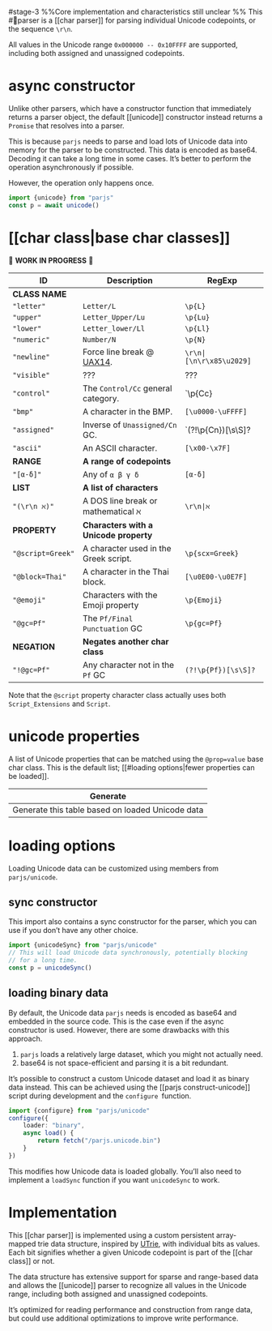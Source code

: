 #stage-3 %%Core implementation and characteristics still unclear %%
This #🧩parser is a [[char parser]] for parsing individual Unicode codepoints, or the sequence `\r\n`.

All values in the Unicode range `0x000000 -- 0x10FFFF` are supported, including both assigned and unassigned codepoints.
# async constructor
Unlike other parsers, which have a constructor function that immediately returns a parser object, the default [[unicode]] constructor instead returns a `Promise` that resolves into a parser.

This is because `parjs` needs to parse and load lots of Unicode data into memory for the parser to be constructed. This data is encoded as base64. Decoding it can take a long time in some cases. It’s better to perform the operation asynchronously if possible.

However, the operation only happens once.

```ts title:unicode.construction.ts
import {unicode} from "parjs"
const p = await unicode()
```

# [[char class|base char classes]]
🚧 **WORK IN PROGRESS** 🚧

| ID                | Description                                                               | RegExp                   |
| ----------------- | ------------------------------------------------------------------------- | ------------------------ |
| **CLASS NAME**    |                                                                           |                          |
| `"letter"`        | `Letter/L`                                                                | `\p{L}`                  |
| `"upper"`         | `Letter_Upper/Lu`                                                         | `\p{Lu}`                 |
| `"lower"`         | `Letter_lower/Ll`                                                         | `\p{Ll}`                 |
| `"numeric"`       | `Number/N`                                                                | `\p{N}`                  |
| `"newline"`       | Force line break @ [UAX14](https://www.unicode.org/reports/tr14/#Table1). | `\r\n\|[\n\r\x85\u2029]` |
| `"visible"`       | ???                                                                       | ???                      |
| `"control"`       | The `Control/Cc` general category.                                        | `\p{Cc}                  |
| `"bmp"`           | A character in the BMP.                                                   | `[\u0000-\uFFFF]`        |
| `"assigned"`      | Inverse of `Unassigned/Cn` GC.                                            | `(?!\p{Cn})[\s\S]?       |
| `"ascii"`         | An ASCII character.                                                       | `[\x00-\x7F]`            |
| **RANGE**         | **A range of codepoints**                                                 |                          |
| `"[α-δ]"`         | Any of `α β γ δ`                                                          | `[α-δ]`                  |
| **LIST**          | **A list of characters**                                                  |                          |
| `"(\r\n ℵ)"`      | A DOS line break or mathematical $\aleph$                                 | `\r\n\|ℵ`                |
| **PROPERTY**      | **Characters with a Unicode property**                                    |                          |
| `"@script=Greek"` | A character used in the Greek script.                                     | `\p{scx=Greek}`          |
| `"@block=Thai"`   | A character in the Thai block.                                            | `[\u0E00-\u0E7F]`        |
| `"@emoji"`        | Characters with the Emoji property                                        | `\p{Emoji}`              |
| `"@gc=Pf"`        | The `Pf/Final Punctuation` GC                                             | `\p{gc=Pf}`              |
| **NEGATION**      | **Negates another char class**                                            |                          |
| `"!@gc=Pf"`       | Any character not in the `Pf` GC                                          | `(?!\p{Pf})[\s\S]?`      |
Note that the `@script` property character class actually uses  both `Script_Extensions` and `Script`.
# unicode properties
A list of Unicode properties that can be matched using the `@prop=value` base char class. This is the default list; [[#loading options|fewer properties can be loaded]]. 

| Generate                                         |
| ------------------------------------------------ |
| Generate this table based on loaded Unicode data |
# loading options
Loading Unicode data can be customized using members from `parjs/unicode`.
## sync constructor
This import also contains a sync constructor for the parser, which you can use if you don’t have any other choice.

```ts title:unicode.import.ts
import {unicodeSync} from "parjs/unicode"
// This will load Unicode data synchronously, potentially blocking
// for a long time.
const p = unicodeSync()
```

## loading binary data
By default, the Unicode data `parjs` needs is encoded as base64 and embedded in the source code. This is the case even if the async constructor is used. However, there are some drawbacks with this approach.

1. `parjs` loads a relatively large dataset, which you might not actually need.
2. base64 is not space-efficient and parsing it is a bit redundant.

It’s possible to construct a custom Unicode dataset and load it as binary data instead. This can be achieved using the [[parjs construct-unicode]] script during development and the `configure `function.

```ts title:unicde.loader.ts
import {configure} from "parjs/unicode"
configure({
    loader: "binary",
    async load() {
        return fetch("/parjs.unicode.bin")
    }
})

```

This modifies how Unicode data is loaded globally. You’ll also need to implement a `loadSync` function if you want `unicodeSync` to work.
# Implementation
This [[char parser]] is implemented using a custom persistent array-mapped trie data structure, inspired by [UTrie](https://unicode-org.github.io/icu/design/struct/utrie), with individual bits as values. Each bit signifies whether a given Unicode codepoint is part of the [[char class]] or not.

The data structure has extensive support for sparse and range-based data and allows the [[unicode]] parser to recognize all values in the Unicode range, including both assigned and unassigned codepoints. 

It’s optimized for reading performance and construction from range data, but could use additional optimizations to improve write performance. 